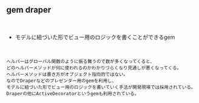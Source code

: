 ## gem draper  
<br>

- モデルに紐づいた形でビュー用のロジックを書くことができるgem  
<br>

```
ヘルパーはグローバル関数のように振る舞うので数が多くなってくると、
どのヘルパーメソッドが何に使われるのかわかりづらくなり見通しが悪くなってくる。
ヘルパーメソッドは書き方がオブジェクト指向的ではない。
なのでDraperなどのプレゼンター用のgemを利用し、
モデルに紐づいた形でビュー用のロジックを書いていく手法が開発現場では採用されている。
Draperの他にActiveDecoratorというgemも利用されている。
```